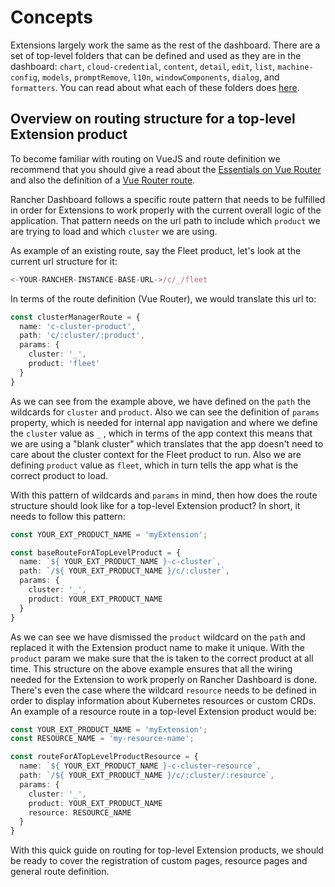 # Concepts

Extensions largely work the same as the rest of the dashboard. There are a set of top-level folders that can be defined and used as they are in the dashboard: `chart`, `cloud-credential`, `content`, `detail`, `edit`, `list`, `machine-config`, `models`, `promptRemove`, `l10n`, `windowComponents`, `dialog`, and `formatters`. You can read about what each of these folders does [here](../../code-base-works/directory-structure.md).

## Overview on routing structure for a top-level Extension product

To become familiar with routing on VueJS and route definition we recommend that you should give a read about the [Essentials on Vue Router](https://v3.router.vuejs.org/guide/) and also the definition of a [Vue Router route](https://v3.router.vuejs.org/api/#routes).

Rancher Dashboard follows a specific route pattern that needs to be fulfilled in order for Extensions to work properly with the current overall logic of the application. That pattern needs on the url path to include which `product` we are trying to load and which `cluster` we are using.

As example of an existing route, say the Fleet product, let's look at the current url structure for it:

```ts
<-YOUR-RANCHER-INSTANCE-BASE-URL->/c/_/fleet
```

In terms of the route definition (Vue Router), we would translate this url to:

```ts
const clusterManagerRoute = {
  name: 'c-cluster-product',
  path: 'c/:cluster/:product',
  params: {
    cluster: '_',
    product: 'fleet'
  }
}
```

As we can see from the example above, we have defined on the `path` the wildcards for `cluster` and `product`. Also we can see the definition of `params` property, which is needed for internal app navigation and where we define the `cluster` value as `_` , which in terms of the app context this means that we are using a "blank cluster" which translates that the app doesn't need to care about the cluster context for the Fleet product to run. Also we are defining `product` value as `fleet`, which in turn tells the app  what is the correct product to load.

With this pattern of wildcards and `params` in mind, then how does the route structure should look like for a top-level Extension product? In short, it needs to follow this pattern:

```ts
const YOUR_EXT_PRODUCT_NAME = 'myExtension';

const baseRouteForATopLevelProduct = {
  name: `${ YOUR_EXT_PRODUCT_NAME }-c-cluster`,
  path: `/${ YOUR_EXT_PRODUCT_NAME }/c/:cluster`,
  params: {
    cluster: '_',
    product: YOUR_EXT_PRODUCT_NAME
  }
}
```

As we can see we have dismissed the `product` wildcard on the `path` and replaced it with the Extension product name to make it unique. With the `product` param we make sure that the is taken to the correct product at all time.
This structure on the above example ensures that all the wiring needed for the Extension to work properly on Rancher Dashboard is done. There's even the case where the wildcard `resource` needs to be defined in order to display information about Kubernetes resources or custom CRDs. An example of a resource route in a top-level Extension product would be:

```ts
const YOUR_EXT_PRODUCT_NAME = 'myExtension';
const RESOURCE_NAME = 'my-resource-name';

const routeForATopLevelProductResource = {
  name: `${ YOUR_EXT_PRODUCT_NAME }-c-cluster-resource`,
  path: `/${ YOUR_EXT_PRODUCT_NAME }/c/:cluster/:resource`,
  params: {
    cluster: '_',
    product: YOUR_EXT_PRODUCT_NAME
    resource: RESOURCE_NAME
  }
}
```

With this quick guide on routing for top-level Extension products, we should be ready to cover the registration of custom pages, resource pages and general route definition. 

